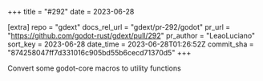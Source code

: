 +++
title = "#292"
date = 2023-06-28

[extra]
repo = "gdext"
docs_rel_url = "gdext/pr-292/godot"
pr_url = "https://github.com/godot-rust/gdext/pull/292"
pr_author = "LeaoLuciano"
sort_key = 2023-06-28
date_time = 2023-06-28T01:26:52Z
commit_sha = "874258047ff7d331016c905bd55b6cecd71370d5"
+++

Convert some godot-core macros to utility functions

